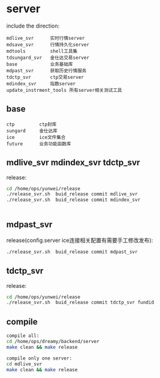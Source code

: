 # server
include the direction: 
```
mdlive_svr      实时行情server
mdsave_svr      行情持久化server
mdtools         shell工具集
tdsungard_svr   金仕达交易server
base            业务基础库
mdpast_svr      获取历史行情服务
tdctp_svr       ctp交易server
mdindex_svr     指数server
update_instrment_tools 所有server相关测试工具  
```

##  base
```
ctp         ctp封库
sungard     金仕达库
ice         ice文件集合
future      业务功能函数库

```

## mdlive_svr mdindex_svr tdctp_svr
release:    
``` bash
cd /home/ops/yunwei/release
./release_svr.sh  buid_release commit mdlive_svr
./release_svr.sh  buid_release commit mdindex_svr
    
```

## mdpast_svr
release(config.server ice连接相关配置有需要手工修改发布):
``` bash
./release_svr.sh  buid_release commit mdpast_svr

```

## tdctp_svr 
release:
``` bash
cd /home/ops/yunwei/release
./release_svr.sh  buid_release commit tdctp_svr fundid

```
## compile
```bash
compile all:
cd /home/ops/dreamy/backend/server
make clean && make release

compile only one server:
cd mdlive_svr
make clean && make release
```



